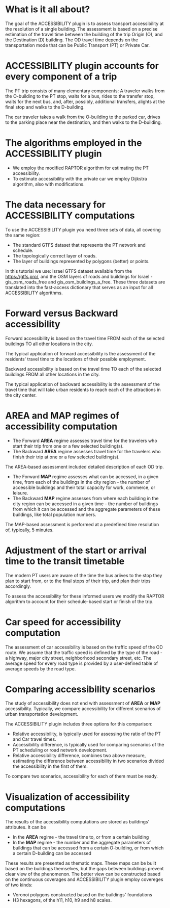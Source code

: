 # What is it all about?

The goal of the ACCESSIBILITY plugin is to assess transport
accessibility at the resolution of a single building. The assessment is
based on a precise estimation of the travel time between the building of
the trip Origin (O), and the Destination (D) building.
The OD travel time depends on the transportation mode that can be
Public Transport (PT) or Private Car.

# ACCESSIBILITY plugin accounts for every component of a trip

The PT trip consists of many elementary components: A traveler walks
from the O-building to the PT stop, waits for a bus, rides to the
transfer stop, waits for the next bus, and, after, possibly, additional
transfers, alights at the final stop and walks to the D-building.

The car traveler takes a walk from the O-building to the parked car,
drives to the parking place near the destination, and then walks to
the D-building.

# The algorithms employed in the ACCESSIBILITY plugin

-   We employ the modified RAPTOR algorithm for estimating the PT accessibility.
-   To estimate accessibility with the private car we employ
    Dijkstra algorithm, also with modifications.

# The data necessary for ACCESSIBILITY computations

To use the ACCESSIBILITY plugin you need three sets of data, all
covering the same region:

-   The standard GTFS dataset that represents the PT network and schedule.
-   The topologically correct layer of roads.
-   The layer of buildings represented by polygons (better) or points.

In this tutorial we use: Israel GTFS dataset available from the
<https://gtfs.pro/>, and
the OSM layers of roads and buildings for Israel - gis_osm_roads_free
and gis_osm_buildings_a_free.
These three datasets are translated into the fast-access dictionary
that serves as an input for all ACCESSIBILITY algorithms.

# Forward versus Backward accessibility

Forward accessibility is based on the travel time FROM each of the
selected buildings TO all other locations in the city.

The typical application of forward accessibility is the assessment of
the residents\' travel time to the locations of their possible
employment.

Backward accessibility is based on the travel time TO each of the
selected buildings FROM all other locations in the city.

The typical application of backward accessibility is the assessment of
the travel time that will take urban residents to reach each of the
attractions in the city center.

# AREA and MAP regimes of accessibility computation

-   The Forward **AREA** regime assesses travel time for the travelers
    who start their trip from one or a few selected building(s).
-   The Backward **AREA** regime assesses travel time for the travelers
    who finish their trip at one or a few selected building(s).

The AREA-based assessment included detailed description of each OD trip.

-   The Forward **MAP** regime assesses what can be accessed, in a given
    time, from each of the buildings in the city region - the number of
    accessible buildings and their total capacity for work, commerce, or
    leisure.
-   The Backward **MAP** regime assesses from where each building in the
    city region can be accessed in a given time - the number of
    buildings from which it can be accessed and the aggregate parameters
    of these buildings, like total population numbers.

The MAP-based assessment is performed at a predefined time resolution
of, typically, 5 minutes.

# Adjustment of the start or arrival time to the transit timetable

The modern PT users are aware of the time the bus ariives to the stop
they plan to start from, or to the final stops of their trip, and plan
their trips accordingly.

To assess the accessibility for these informed users we modify the
RAPTOR algorithm to account for their schedule-based start or finish of the trip.

# Car speed for accessibility computation

The assessment of car accessibility is based on the traffic speed of the
OD route. We assume that the traffic speed is defined by the type of the
road - a highway, major city street, neighborhood secondary street, etc.
The average speed for every road type is provided by a user-defined
table of average speeds by the road type.

# Comparing accessibility scenarios

The study of accessibility does not end with assessment of **AREA** or
**MAP** accessibility. Typically, we compare accessibility for
different scenarios of urban transportation development.

The ACCESSIBILITY plugin includes three options for this comparison:

-   Relative accessibility, is typically used for assessing the ratio
    of the PT and Car travel times.
-   Accessibility difference, is typically used for comparing
    scenarios of the PT scheduling or road network development.
-   Relative accessibility difference, combines two above measure,
    estimating the difference between accessibility in two scenarios
    divided the accessibility in the first of them.

To compare two scenarios, accessibility for each of them must be ready.

# Visualization of accessibility computations

The results of the accessibility computations are stored as buildings\'
attributes. It can be

-   In the **AREA** regime - the travel time to, or from a certain
    building
-   In the **MAP** regime - the number and the aggregate parameters of
    buildings that can be accessed from a certain O-building, or from
    which a certain D-building can be accessed

These results are presented as thematic maps. These maps can be built
based on the buildings themselves, but the gaps between buildings
prevent clear view of the phenomenon. The better view can be constructed
based on the continuous coverages and ACCESSIBILITY plugin employ
covereges of two kinds:

-   Voronoi polygons constructed based on the buildings\' foundations    
-   H3 hexagons, of the h11, h10, h9 and h8 scales.

